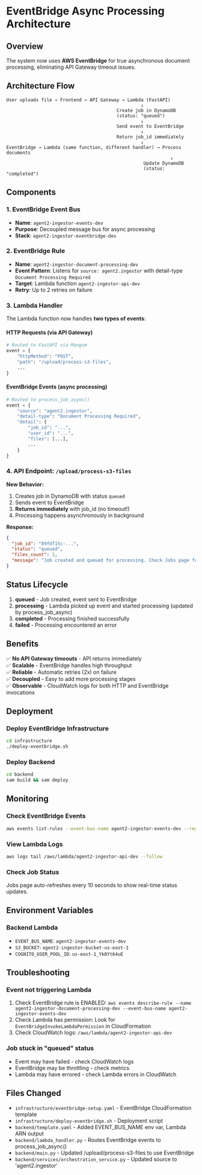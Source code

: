 # EventBridge Async Processing Architecture

## Overview
The system now uses **AWS EventBridge** for true asynchronous document processing, eliminating API Gateway timeout issues.

## Architecture Flow

```
User uploads file → Frontend → API Gateway → Lambda (FastAPI)
                                                  ↓
                                         Create job in DynamoDB
                                         (status: "queued")
                                                  ↓
                                         Send event to EventBridge
                                                  ↓
                                         Return job_id immediately
                                                  ↓
EventBridge → Lambda (same function, different handler) → Process documents
                                                             ↓
                                                   Update DynamoDB
                                                   (status: "completed")
```

## Components

### 1. EventBridge Event Bus
- **Name**: `agent2-ingestor-events-dev`
- **Purpose**: Decoupled message bus for async processing
- **Stack**: `agent2-ingestor-eventbridge-dev`

### 2. EventBridge Rule
- **Name**: `agent2-ingestor-document-processing-dev`
- **Event Pattern**: Listens for `source: agent2.ingestor` with detail-type `Document Processing Required`
- **Target**: Lambda function `agent2-ingestor-api-dev`
- **Retry**: Up to 2 retries on failure

### 3. Lambda Handler
The Lambda function now handles **two types of events**:

#### HTTP Requests (via API Gateway)
```python
# Routed to FastAPI via Mangum
event = {
    "httpMethod": "POST",
    "path": "/upload/process-s3-files",
    ...
}
```

#### EventBridge Events (async processing)
```python
# Routed to process_job_async()
event = {
    "source": "agent2.ingestor",
    "detail-type": "Document Processing Required",
    "detail": {
        "job_id": "...",
        "user_id": "...",
        "files": [...],
        ...
    }
}
```

### 4. API Endpoint: `/upload/process-s3-files`

**New Behavior:**
1. Creates job in DynamoDB with status `queued`
2. Sends event to EventBridge
3. **Returns immediately** with job_id (no timeout!)
4. Processing happens asynchronously in background

**Response:**
```json
{
  "job_id": "89fdf15c-...",
  "status": "queued",
  "files_count": 1,
  "message": "Job created and queued for processing. Check Jobs page for status."
}
```

## Status Lifecycle

1. **queued** - Job created, event sent to EventBridge
2. **processing** - Lambda picked up event and started processing (updated by process_job_async)
3. **completed** - Processing finished successfully
4. **failed** - Processing encountered an error

## Benefits

✅ **No API Gateway timeouts** - API returns immediately  
✅ **Scalable** - EventBridge handles high throughput  
✅ **Reliable** - Automatic retries (2x) on failure  
✅ **Decoupled** - Easy to add more processing stages  
✅ **Observable** - CloudWatch logs for both HTTP and EventBridge invocations  

## Deployment

### Deploy EventBridge Infrastructure
```bash
cd infrastructure
./deploy-eventbridge.sh
```

### Deploy Backend
```bash
cd backend
sam build && sam deploy
```

## Monitoring

### Check EventBridge Events
```bash
aws events list-rules --event-bus-name agent2-ingestor-events-dev --region us-east-1
```

### View Lambda Logs
```bash
aws logs tail /aws/lambda/agent2-ingestor-api-dev --follow
```

### Check Job Status
Jobs page auto-refreshes every 10 seconds to show real-time status updates.

## Environment Variables

### Backend Lambda
- `EVENT_BUS_NAME`: `agent2-ingestor-events-dev`
- `S3_BUCKET`: `agent2-ingestor-bucket-us-east-1`
- `COGNITO_USER_POOL_ID`: `us-east-1_Yk8Yt64uE`

## Troubleshooting

### Event not triggering Lambda
1. Check EventBridge rule is ENABLED: `aws events describe-rule --name agent2-ingestor-document-processing-dev --event-bus-name agent2-ingestor-events-dev`
2. Check Lambda has permission: Look for `EventBridgeInvokeLambdaPermission` in CloudFormation
3. Check CloudWatch logs: `/aws/lambda/agent2-ingestor-api-dev`

### Job stuck in "queued" status
- Event may have failed - check CloudWatch logs
- EventBridge may be throttling - check metrics
- Lambda may have errored - check Lambda errors in CloudWatch

## Files Changed

- `infrastructure/eventbridge-setup.yaml` - EventBridge CloudFormation template
- `infrastructure/deploy-eventbridge.sh` - Deployment script
- `backend/template.yaml` - Added EVENT_BUS_NAME env var, Lambda ARN output
- `backend/lambda_handler.py` - Routes EventBridge events to process_job_async()
- `backend/main.py` - Updated /upload/process-s3-files to use EventBridge
- `backend/services/orchestration_service.py` - Updated source to 'agent2.ingestor'
